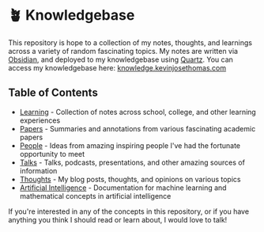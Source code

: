# 🪴 Knowledgebase

This repository is hope to a collection of my notes, thoughts, and learnings across a variety of random fascinating topics. My notes are written via [Obsidian](https://obsidian.md/), and deployed to my knowledgebase using [Quartz](https://quartz.jzhao.xyz/). You can access my knowledgebase here: [knowledge.kevinjosethomas.com](https://knowledge.kevinjosethomas.com/learning/)

## Table of Contents

- [Learning](https://knowledge.kevinjosethomas.com/Learning/) - Collection of notes across school, college, and other learning experiences
- [Papers](https://knowledge.kevinjosethomas.com/Papers/) - Summaries and annotations from various fascinating academic papers
- [People](https://knowledge.kevinjosethomas.com/People/) - Ideas from amazing inspiring people I've had the fortunate opportunity to meet
- [Talks](https://knowledge.kevinjosethomas.com/Talks/) - Talks, podcasts, presentations, and other amazing sources of information
- [Thoughts](https://knowledge.kevinjosethomas.com/Thoughts/) - My blog posts, thoughts, and opinions on various topics
- [Artificial Intelligence](https://knowledge.kevinjosethomas.com/Artificial-Intelligence/) - Documentation for machine learning and mathematical concepts in artificial intelligence

If you're interested in any of the concepts in this repository, or if you have anything you think I should read or learn about, I would love to talk!
